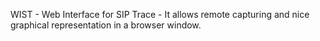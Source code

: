 WIST - Web Interface for SIP Trace - It allows remote capturing and nice graphical representation in a browser window.